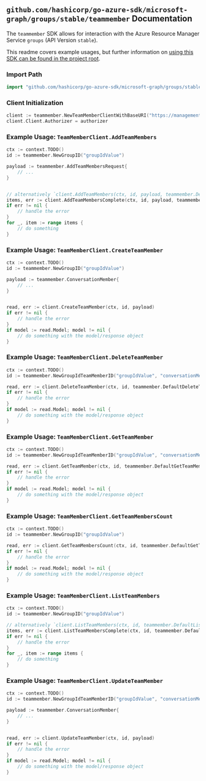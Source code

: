 
## `github.com/hashicorp/go-azure-sdk/microsoft-graph/groups/stable/teammember` Documentation

The `teammember` SDK allows for interaction with the Azure Resource Manager Service `groups` (API Version `stable`).

This readme covers example usages, but further information on [using this SDK can be found in the project root](https://github.com/hashicorp/go-azure-sdk/tree/main/docs).

### Import Path

```go
import "github.com/hashicorp/go-azure-sdk/microsoft-graph/groups/stable/teammember"
```


### Client Initialization

```go
client := teammember.NewTeamMemberClientWithBaseURI("https://management.azure.com")
client.Client.Authorizer = authorizer
```


### Example Usage: `TeamMemberClient.AddTeamMembers`

```go
ctx := context.TODO()
id := teammember.NewGroupID("groupIdValue")

payload := teammember.AddTeamMembersRequest{
	// ...
}


// alternatively `client.AddTeamMembers(ctx, id, payload, teammember.DefaultAddTeamMembersOperationOptions())` can be used to do batched pagination
items, err := client.AddTeamMembersComplete(ctx, id, payload, teammember.DefaultAddTeamMembersOperationOptions())
if err != nil {
	// handle the error
}
for _, item := range items {
	// do something
}
```


### Example Usage: `TeamMemberClient.CreateTeamMember`

```go
ctx := context.TODO()
id := teammember.NewGroupID("groupIdValue")

payload := teammember.ConversationMember{
	// ...
}


read, err := client.CreateTeamMember(ctx, id, payload)
if err != nil {
	// handle the error
}
if model := read.Model; model != nil {
	// do something with the model/response object
}
```


### Example Usage: `TeamMemberClient.DeleteTeamMember`

```go
ctx := context.TODO()
id := teammember.NewGroupIdTeamMemberID("groupIdValue", "conversationMemberIdValue")

read, err := client.DeleteTeamMember(ctx, id, teammember.DefaultDeleteTeamMemberOperationOptions())
if err != nil {
	// handle the error
}
if model := read.Model; model != nil {
	// do something with the model/response object
}
```


### Example Usage: `TeamMemberClient.GetTeamMember`

```go
ctx := context.TODO()
id := teammember.NewGroupIdTeamMemberID("groupIdValue", "conversationMemberIdValue")

read, err := client.GetTeamMember(ctx, id, teammember.DefaultGetTeamMemberOperationOptions())
if err != nil {
	// handle the error
}
if model := read.Model; model != nil {
	// do something with the model/response object
}
```


### Example Usage: `TeamMemberClient.GetTeamMembersCount`

```go
ctx := context.TODO()
id := teammember.NewGroupID("groupIdValue")

read, err := client.GetTeamMembersCount(ctx, id, teammember.DefaultGetTeamMembersCountOperationOptions())
if err != nil {
	// handle the error
}
if model := read.Model; model != nil {
	// do something with the model/response object
}
```


### Example Usage: `TeamMemberClient.ListTeamMembers`

```go
ctx := context.TODO()
id := teammember.NewGroupID("groupIdValue")

// alternatively `client.ListTeamMembers(ctx, id, teammember.DefaultListTeamMembersOperationOptions())` can be used to do batched pagination
items, err := client.ListTeamMembersComplete(ctx, id, teammember.DefaultListTeamMembersOperationOptions())
if err != nil {
	// handle the error
}
for _, item := range items {
	// do something
}
```


### Example Usage: `TeamMemberClient.UpdateTeamMember`

```go
ctx := context.TODO()
id := teammember.NewGroupIdTeamMemberID("groupIdValue", "conversationMemberIdValue")

payload := teammember.ConversationMember{
	// ...
}


read, err := client.UpdateTeamMember(ctx, id, payload)
if err != nil {
	// handle the error
}
if model := read.Model; model != nil {
	// do something with the model/response object
}
```
